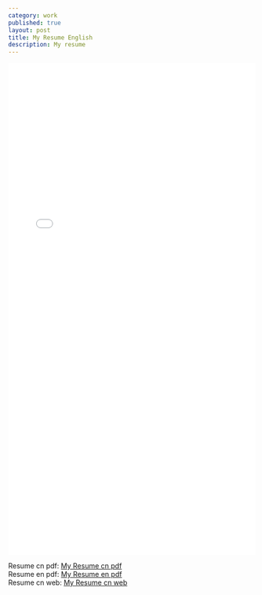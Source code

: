 ```yaml
---
category: work
published: true
layout: post
title: My Resume English
description: My resume
---
```



<embed src="../files/litaotao-quant-en.pdf" width="100%" height="1000px">

Resume cn pdf: [My Resume cn pdf](../files/litaotao-quant-cn.pdf)    
Resume en pdf: [My Resume en pdf](../files/litaotao-quant-en.pdf)     
Resume cn web: [My Resume cn web](../resume)
